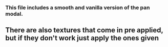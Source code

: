 ### This file includes a smooth and vanilla version of the pan modal.

## There are also textures that come in pre applied, but if they don't work just apply the ones given
